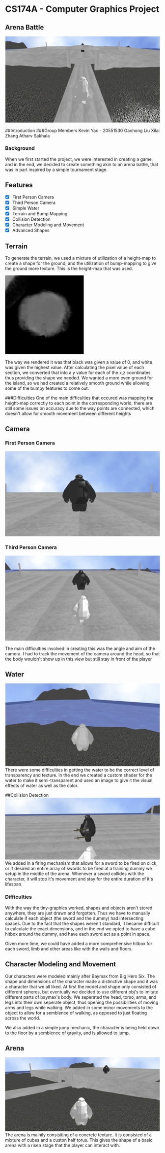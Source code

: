 # CS174A - Computer Graphics Project
## Arena Battle
![alt text](images/starting_image.png)

##Introduction
###Group Members
Kevin Yao - 20551530
Gaohong Liu
Xilai Zhang
Atharv Sakhala

### Background
When we first started the project, we were interested in creating a game, and in the end, we decided to create something akin to an arena battle, that was in part inspired by a simple tournament stage.

## Features
- [x] First Person Camera
- [x] Third Person Camera
- [x] Simple Water
- [x] Terrain and Bump Mapping
- [x] Collision Detection
- [x] Character Modeling and Movement
- [x] Advanced Shapes

## Terrain
To generate the terrain, we used a mixture of utilization of a height-map to create a shape for the ground, and the utilization of bump-mapping to give the ground more texture.
This is the height-map that was used.

![alt text](assets/island_heightmap.png)

The way we rendered it was that black was given a value of 0, and white was given the highest value. After calculating the pixel value of each section, we converted that into a y value for each of the x,z coordinates thus providing the shape we needed. We wanted a more even ground for the island, so we had created a relatively smooth ground while allowing some of the bumpy features to come out.

###Difficulties
One of the main difficulties that occured was mapping the height-map correctly to each point in the corresponding world, there are still some issues on accuracy due to the way points are connected, which doesn't allow for smooth movement between different heights

## Camera
### First Person Camera
![alt text](images/first_person_view.png)

### Third Person Camera
![alt text](images/third_person_view.png)

The main difficulties involved in creating this was the angle and aim of the camera. I had to track the movement of the camera around the head, so that the body wouldn't show up in this view but still stay in front of the player

## Water
![alt text](images/water_view.png)
There were some difficulties in getting the water to be the correct level of transparency and texture. In the end we created a custom shader for the water to make it semi-transparent and used an image to give it the visual effects of water as well as the color.


##Collision Detection
![alt text](images/collision_detection.png)
We added in a firing mechanism that allows for a sword to be fired on click, or if desired an entire array of swords to be fired at a training dummy we setup in the middle of the arena. Whenever a sword collides with the character, it will stop it's movement and stay for the entire duration of it's lifespan.

### Difficulties
With the way the tiny-graphics worked, shapes and objects aren't stored anywhere, they are just drawn and forgotten. Thus we have to manually calculate if each object (the sword and the dummy) had intersecting spaces.
Due to the fact that the shapes weren't standard, it became difficult to calculate the exact dimensions, and in the end we opted to have a cube hitbox around the dummy, and have each sword act as a point in space.

Given more time, we could have added a more comprehensive hitbox for each sword, limb and other areas like with the walls and floors.

## Character Modeling and Movement
Our characters were modeled mainly after Baymax from Big Hero Six. The shape and dimensions of the character made a distinctive shape and it was a character that we all liked. At first the model and shape only consisted of different spheres, but eventually we decided to use different obj's to imitate different parts of baymax's body.
We seperated the head, torso, arms, and legs into their own seperate object, thus opening the possibilities of moving arms and legs while walking. We added in some minor movements to the object to allow for a semblence of walking, as opposed to just floating across the world.

We also added in a simple jump mechanic, the character is being held down to the floor by a semblence of gravity, and is allowed to jump.

## Arena
![alt text](images/arena.png)
The arena is mainily consisiting of a concrete texture. It is consisted of a mixture of cubes and a custon half torus. This gives the shape of a basic arena with a risen stage that the player can interact with.
